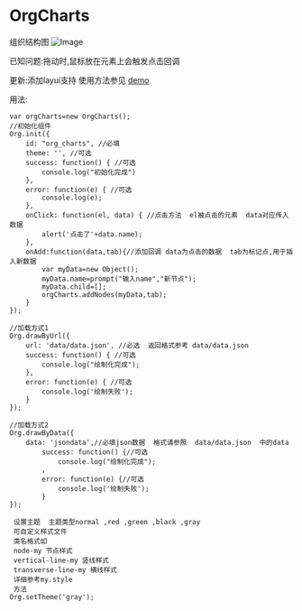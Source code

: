 # OrgCharts
组织结构图
![Image](https://github.com/conesat/OrgCharts/blob/master/github_image/rec5.gif)


已知问题:拖动时,鼠标放在元素上会触发点击回调

更新:添加layui支持  使用方法参见 [demo](https://github.com/conesat/OrgCharts/tree/master/layui-orgCharts/layui_exts/orgCharts/demo)  

用法:

	var orgCharts=new OrgCharts();
	//初始化组件  
	Org.init({
		id: "org_charts", //必填
		theme: '', //可选
		success: function() { //可选
			console.log("初始化完成")
		},
		error: function(e) { //可选
			console.log(e);
		},
		onClick: function(el, data) { //点击方法  el被点击的元素  data对应传入数据
			alert('点击了'+data.name);
		},
		onAdd:function(data,tab){//添加回调 data为点击的数据  tab为标记点,用于插入新数据
			var myData=new Object();
			myData.name=prompt("输入name","新节点");
			myData.child=[];
			orgCharts.addNodes(myData,tab);
		}
	});
	
	//加载方式1   
	Org.drawByUrl({
		url: 'data/data.json', //必选  返回格式参考 data/data.json
		success: function() { //可选
			console.log("绘制化完成");
		},
		error: function(e) { //可选
			console.log('绘制失败');
		}
	});
	
	//加载方式2 
	Org.drawByData({
		data: 'jsondata',//必填json数据  格式请参照  data/data.json  中的data
			success: function() {//可选
				console.log("绘制化完成");
			,
			error: function(e) {//可选
				console.log('绘制失败');
			}
	});
	
	 设置主题  主题类型normal ,red ,green ,black ,gray
	 可自定义样式文件
	 类名格式如 
	 node-my 节点样式
	 vertical-line-my 竖线样式
	 transverse-line-my 横线样式
	 详细参考my.style
	 方法
	Org.setTheme('gray');
